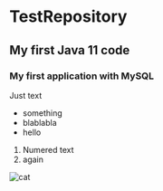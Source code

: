 # TestRepository #
## My first Java 11 code
### My first application with MySQL
Just text
* something
* blablabla
*    hello
1. Numered text
2. again

![cat](https://d2ph5fj80uercy.cloudfront.net/06/cat3425.jpg)

